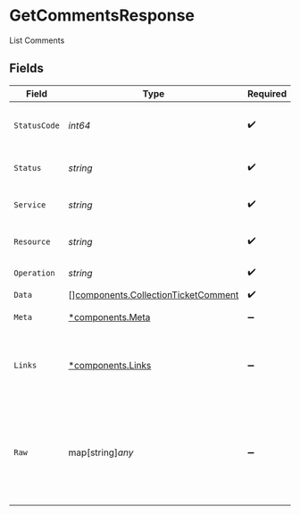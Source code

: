 # GetCommentsResponse

List Comments


## Fields

| Field                                                                                      | Type                                                                                       | Required                                                                                   | Description                                                                                | Example                                                                                    |
| ------------------------------------------------------------------------------------------ | ------------------------------------------------------------------------------------------ | ------------------------------------------------------------------------------------------ | ------------------------------------------------------------------------------------------ | ------------------------------------------------------------------------------------------ |
| `StatusCode`                                                                               | *int64*                                                                                    | :heavy_check_mark:                                                                         | HTTP Response Status Code                                                                  | 200                                                                                        |
| `Status`                                                                                   | *string*                                                                                   | :heavy_check_mark:                                                                         | HTTP Response Status                                                                       | OK                                                                                         |
| `Service`                                                                                  | *string*                                                                                   | :heavy_check_mark:                                                                         | Apideck ID of service provider                                                             | jira                                                                                       |
| `Resource`                                                                                 | *string*                                                                                   | :heavy_check_mark:                                                                         | Unified API resource name                                                                  | Tickets                                                                                    |
| `Operation`                                                                                | *string*                                                                                   | :heavy_check_mark:                                                                         | Operation performed                                                                        | all                                                                                        |
| `Data`                                                                                     | [][components.CollectionTicketComment](../../models/components/collectionticketcomment.md) | :heavy_check_mark:                                                                         | N/A                                                                                        |                                                                                            |
| `Meta`                                                                                     | [*components.Meta](../../models/components/meta.md)                                        | :heavy_minus_sign:                                                                         | Response metadata                                                                          |                                                                                            |
| `Links`                                                                                    | [*components.Links](../../models/components/links.md)                                      | :heavy_minus_sign:                                                                         | Links to navigate to previous or next pages through the API                                |                                                                                            |
| `Raw`                                                                                      | map[string]*any*                                                                           | :heavy_minus_sign:                                                                         | Raw response from the integration when raw=true query param is provided                    |                                                                                            |